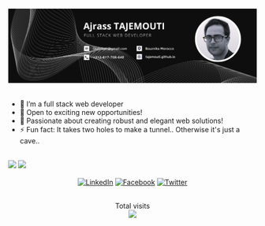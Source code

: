 <img src="banner.png" alt="banner"><br><br>

- 🔭 I’m a full stack web developer
- 🌱 Open to exciting new opportunities!
- 👯 Passionate about creating robust and elegant web solutions!
- ⚡ Fun fact: It takes two holes to make a tunnel.. Otherwise it's just a cave..<br><br>

<a align="center">
  <img height="180em" src="https://github-readme-stats.vercel.app/api/top-langs/?username=tajemouti&theme=radical&title_color=8E2DE2&text_color=fff&layout=compact">
  <img height="180em" src="https://github-readme-stats.vercel.app/api?username=tajemouti&show_icons=true&theme=radical&title_color=8E2DE2&text_color=fff&icon_color=8E2DE2">
</a><br><br>

<div align="center">
<a href="https://linkedin.com/in/ajrass/" target="_blank"><img src="https://img.shields.io/badge/LinkedIn-%230077B5.svg?&style=flat-square&logo=linkedin&logoColor=white" alt="LinkedIn"></a>
<a href="https://www.facebook.com/ajrass/" target="_blank"><img src="https://img.shields.io/badge/Facebook-%231877F2.svg?&style=flat-square&logo=facebook&logoColor=white" alt="Facebook"></a>
<a href="https://twitter.com/AjrassTajemouti" target="_blank"><img src="https://img.shields.io/badge/Twitter-%231DA1F2.svg?&style=flat-square&logo=twitter&logoColor=white" alt="Twitter"></a>
</div><br>

<p align="center"> 
  Total visits<br>
  <img src="https://profile-counter.glitch.me/tajemouti/count.svg" />
</p>